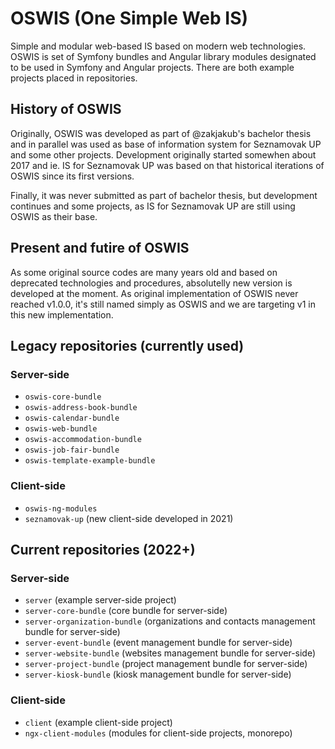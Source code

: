 # OSWIS (One Simple Web IS)
Simple and modular web-based IS based on modern web technologies. OSWIS is set of Symfony bundles and Angular library modules designated to be used in Symfony and Angular projects. There are both example projects placed in repositories.

## History of OSWIS
Originally, OSWIS was developed as part of @zakjakub's bachelor thesis and in parallel was used as base of information system for Seznamovak UP and some other projects. Development originally started somewhen about 2017 and ie. IS for Seznamovak UP was based on that historical iterations of OSWIS since its first versions.

Finally, it was never submitted as part of bachelor thesis, but development continues and some projects, as IS for Seznamovak UP are still using OSWIS as their base.

## Present and futire of OSWIS
As some original source codes are many years old and based on deprecated technologies and procedures, absolutelly new version is developed at the moment. As original implementation of OSWIS never reached v1.0.0, it's still named simply as OSWIS and we are targeting v1 in this new implementation.

## Legacy repositories (currently used)
### Server-side
 - `oswis-core-bundle`
 - `oswis-address-book-bundle`
 - `oswis-calendar-bundle`
 - `oswis-web-bundle`
 - `oswis-accommodation-bundle`
 - `oswis-job-fair-bundle`
 - `oswis-template-example-bundle`
### Client-side
 - `oswis-ng-modules`
 - `seznamovak-up` (new client-side developed in 2021)

## Current repositories (2022+)
### Server-side
 - `server` (example server-side project)
 - `server-core-bundle` (core bundle for server-side)
 - `server-organization-bundle` (organizations and contacts management bundle for server-side)
 - `server-event-bundle` (event management bundle for server-side)
 - `server-website-bundle` (websites management bundle for server-side)
 - `server-project-bundle` (project management bundle for server-side)
 - `server-kiosk-bundle` (kiosk management bundle for server-side)
### Client-side
 - `client` (example client-side project)
 - `ngx-client-modules` (modules for client-side projects, monorepo)



